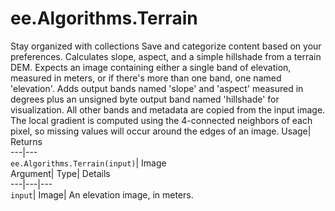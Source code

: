  
#  ee.Algorithms.Terrain 
Stay organized with collections  Save and categorize content based on your preferences. 
Calculates slope, aspect, and a simple hillshade from a terrain DEM. 
Expects an image containing either a single band of elevation, measured in meters, or if there's more than one band, one named 'elevation'. Adds output bands named 'slope' and 'aspect' measured in degrees plus an unsigned byte output band named 'hillshade' for visualization. All other bands and metadata are copied from the input image. The local gradient is computed using the 4-connected neighbors of each pixel, so missing values will occur around the edges of an image.
Usage| Returns  
---|---  
`ee.Algorithms.Terrain(input)`| Image  
Argument| Type| Details  
---|---|---  
`input`| Image| An elevation image, in meters.  
